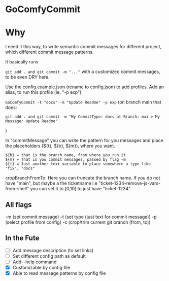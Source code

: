 # GoComfyCommit

# Why

I need it this way, to write semantic commit messages for different project, which different commit message patterns.

It basically runs

`git add . and git commit -m "..."` with a customized commit messages, to be even DRY here.

Use the config.example.json (rename to config.json) to add profiles.
Add an alias, to run this profile (ie. "-p exp")

```GoComfyCommit -t "docs" -m "Update Readme" -p exp```
(on branch main that does:
```
git add . and git commit -m "My CommitType: docs at Branch: mai > My Message: Update Readme"
```
)

In "commitMessage" you can write the pattern for you messages and place the placeholders (${t}, ${b}, ${m}), where you want.

```
${b} = that is the branch name, from where you run it
${m} = That is you commit messages, passed by flag -m
${t} = Just another text variable to place somewhere a type like "fix", "docs"
```

cropBranchFromTo: Here you can truncate the branch name. If you do not have "main", but maybe a the ticketname i.e "ticket-1234-remove-js-vars-from-shell" you can set it to [0,10] to just have "ticket-1234".

## All flags


-m (set commit message)
-t (set type (just text for commit message))
-p (select profile from config)
-c (crop/trim current git branch (from, to))


## In the Fute

- [ ] Add message description (to set links)
- [ ] Set different config path as default
- [ ] Add--help command
- [x] Customizable by config file
- [x] Able to read message patterns by config file